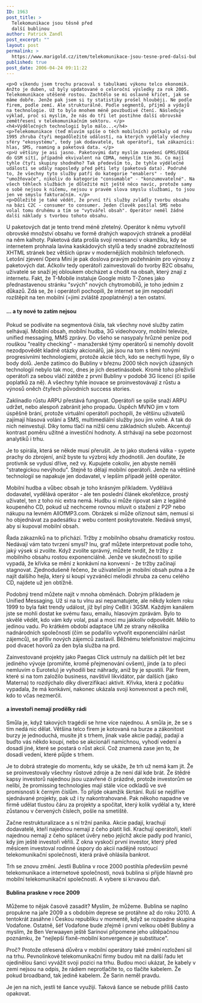 ```yaml
---
ID: 1963
post_title: >
  Telekomunikace jsou těsně před
  další bublinou
author: Patrick Zandl
post_excerpt: ""
layout: post
permalink: >
  https://www.marigold.cz/item/telekomunikace-jsou-tesne-pred-dalsi-bublinou
published: true
post_date: 2006-04-24 09:11:22
---
```

	<p>O víkendu jsem trochu pracoval s tabulkami výkonu telco ekonomik. Anžto je duben, už byly updatované o celoroční výsledky za rok 2005. Telekomunikace utěšeně rostou. Zachtělo se mi oslavně křičet, jak se máme dobře. Jenže pak jsem si ty statistiky prošel hlouběji. Ne podle firem, podle zemí. Ale strukturálně. Podle segmentů, příjmů a výdajů na technologie. Už to bylo mnohem méně povzbudivé čtení. Následuje výklad, proč si myslím, že nás do tří let postihne další obrovské zemětřesení v telekomunikačním sektoru. </p>
	<h4>Výdělečných technologií bylo málo...</h4>
	<p>Telekomunikace (teď mluvím spíše o těch mobilních) potkaly od roku 1995 zhruba čtyři megadůležité událostí, na kterých vydělaly všechny sféry "ekosystému", tedy jak dodavatelé, tak operátoři, tak zákazníci: hlas, SMS, roaming a paketová data. </p>
	<p>U většiny je asi jasno. Paketovými daty myslím zavedení GPRS/EDGE do GSM sítí, případně ekvivalent na CDMA, nemyslím tím 3G. Co mají tyhle čtyři skupiny shodného? Tak především to, že tyhle výdělečné události se udály naposledy před pěti lety (paketová data). Podruhé to, že všechny tyto služby patří do kategorie "enablers" - tedy "umožňovače", nikoliv do kategorie "consumable" - "konzumovatelné". Na všech těhlech službách je důležité mít ještě něco navíc, protože samy o sobě nejsou k ničemu, nejsou v pravém slova smyslu službami, to jsou jen ve smyslu fakturačním. </p>
	<p>Důležité je také vědět, že první tři služby zvládly tvorbu obsahu na bázi C2C - consumer to consumer. Jeden člověk posílal SMS nebo volal tomu druhému a tím se "vytvářel obsah". Operátor neměl žádné další náklady s tvorbou tohoto obsahu.
</p>
<!--more-->	<p>U paketových dat je tento trend méně zřetelný. Operátor k němu vytvořil obrovské množství obsahu ve formě drahých wapových stránek a prodělal na něm kalhoty. Paketová data prošla svojí renesancí v okamžiku, kdy se internetem prohnala lavina kaskádových stylů a tedy snadné zobrazitelnosti XHTML stránek bez větších úprav v modernějších mobilních telefonech. Letošní zjevení Opera Mini je pak doslova pravým požehnáním pro výnosy z paketových dat. Ačkoliv tedy operátoři zainvestovali do tvorby B2C obsahu, uživatelé se snaží jej obloukem obcházet a chodit na obsah, který znají z internetu. Fakt, že T-Mobile instaluje Google místo T-Zones jako přednastavenou stránku "svých" nových chytromobilů, je toho jedním z důkazů. Zdá se, že i operátoři pochopili, že internet se jim nepodaří rozštěpit na ten mobilní (=jimi zvláště zpoplatněný) a ten ostatní. </p>
	<h4>... a ty nové to zatím nejsou</h4>
	<p>Pokud se podíváte na segmentová čísla, tak všechny nové služby zatím selhávají. Mobilní obsah, mobilní hudba, 3G videohovory, mobilní televize, unified messaging, MMS zprávy. Do všeho se nasypaly hrůzné peníze pod rouškou "reality checking" -   manažerské týmy operátorů si nemohly dovolit nezodpovědět kladně otázky akcionářů, jak jsou na tom s těmi novými progresivními technologiemi, protože akcie těch, kdo se nechytli hype, šly o body dolů. Jenže zatímco do Bubliny v březnu 2000 těch nových úžasných technologií nebylo tak moc, dnes je jich desetinásobek. Kromě toho přeživší operátoři za sebou vláčí zátěže z první Bubliny v podobě 3G licencí (či spíše poplatků za ně). A všechny tyhle inovace se proinvestovávají z růstu a výnosů oněch čtyřech původních success stories. </p>
	<p>Zaklínadlo růstu ARPU přestává fungovat. Operátoři se spíše snaží ARPU udržet, nebo alespoň zabránit jeho propadu. Úspěch MVNO jim v tom úspěšně brání, protože virtuální operátoři pochopili, že většinu uživatelů zajímají hlasová volání a SMS, multimediální služby jsou jim volné. A tak do nich neinvestují. Díky tomu tlačí na nižší cenu základních služeb. Akcentují kontrast poměru užitné a investiční hodnoty. A strhávají na sebe pozornost analytiků i trhu. </p>
	<p>Je to spirála, která se někde musí přerušit. Je to jako studená válka - sypete prachy do zbrojení, aniž byste tu výzbroj kdy zhodnotili. Jen doufáte, že protivník se vydusí dříve, než vy. Kupujete cokoliv, jen abyste neměli "strategickou nevýhodu". Stejně to dělají mobilní operátoři. Jenže na většině technologií se napakuje jen dodavatel, v lepším případě ještě operátor. </p>
	<p>Mobilní hudba a vůbec obsah je toho krásným příkladem. Vydělává dodavatel, vydělává operátor - ale ten poslední článek ekořetězce, prostý uživatel, ten z toho nic extra nemá. Hudbu si může ripovat sám z legálně koupeného CD, pokud už nechceme rovnou mluvit o stažení z P2P nebo nákupu na levném AllOfMP3.com. Obrázek si může oříznout sám, nemusí si ho objednávat za padesátku z webu content poskytovatele. Nedává smysl, aby si kupoval mobilní obsah. </p>
	<p>Řada zákazníků na to přichází. Tržby z mobilního obsahu dramaticky rostou. Nedávají vám tato tvrzení smysl? Inu, graf můžete interpretovat podle toho, jaký výsek si zvolíte. Když zvolíte správný, můžete tvrdit, že tržby z mobilního obsahu rostou exponenciálně. Jenže ve skutečnosti to spíše vypadá, že křivka se mění z konkávní na konvexní - že tržby začínají stagnovat. Zjednodušeně řečeno, že uživatelům je mobilní obsah putna a že najít dalšího hejla, který si koupí vyzváněcí melodii zhruba za cenu celého CD, najdete už jen obtížně. </p>
	<p>Podobný trend můžete najít v mnoha obměnách. Dobrým příkladem je Unified Messaging. Už si na tu vlnu asi nepamatujete, ale někdy kolem roku 1999 to byla fakt trendy událost, jíž byl plný CeBit i 3GSM.  Každým kanálem jste se mohli dostat ke svému faxu, emailu, hlasovým zprávám. Bylo to skvělé vědět, kdo vám kdy volal, psal a moci mu jakkoliv odpovědět. Mělo to jedinou vadu. Po krátkém období adaptace UM ze strany několika nadnárodních společností (čím se podařilo vytvořit exponenciální nárůst zájemců), se příliv nových zájemců zastavil. Běžnému telefonistovi majícímu pod dvacet hovorů za den byla služba na prd. </p>
	<p>Zainvestované projekty jako Paegas Click ustrnuly na dalších pět let bez jediného vývoje (promiňte, kromě přejmenování ovšem), jinde (a to přeci nemluvím o Eurotelu) je vyhodili bez náhrady, aniž by je spustili. Pár firem, které si na tom založilo business, navštívil likvidátor, pár dalších (jako Materna) to rozdýchalo díky diverzifikaci aktivit. Křivka, která z počátku vypadala, že má konkávní, nakonec ukázala svoji konvexnost a pech měl, kdo to včas nezmerčil. </p>
	<h4>a investoři nemají prodělky rádi</h4>
	<p>Smůla je, když takových tragédií se hrne více najednou. A smůla je, že se s tím nedá nic dělat. Většina telco firem je kotovaná na burze a zákonitost burzy je jednoduchá, musíte jít s trhem, jinak vaše akcie padají, padají a buďto vás někdo koupí, nebo se akcionáří namíchnou, vyhodí vedení a dosadí jiné, které se postará o růst akcií. Což znamená zase jen to, že dosadí vedení, které půjde s trhem. </p>
	<p>Je to dobrá strategie do momentu, kdy se ukáže, že trh už nemá kam jít. Že se proinvestovaly všechny růstové zdroje a že není dál kde brát. Že štědré kapsy investorů najednou jsou uzavřené či prázdné, protože investorům se nelíbí, že promissing technologies mají stále více odkladů ve své promisnosti k černým číslům. To přijde okamžik škrtání. Ruší se nejdříve sjednávané projekty, pak už i ty nakontrahované. Pak někoho napadne ve firmě udělat tlustou čáru za projekty a spočítat, který kolik vydělal a ty, které zůstanou v červených číslech, pošle na smetiště. </p>
	<p>Začne restrukturalizace a s ní tržní panika. Akcie padají, krachují dodavatelé, kteří najednou nemají z čeho platit lidi.  Krachují operátoři, kteří najednou nemají z čeho splácet úvěry nebo jejichž akcie padly pod hranici, kdy jim ještě investoři věřili. Z okna vyskočí první investor, který před měsícem investoval rodinné úspory do akcií nadějně rostoucí telekomunikační společnosti, která právě ohlásila bankrot. </p>
	<p>Trh se znovu změní. Jestli Bublina v roce 2000 postihla především pevné telekomunikace a internetové společnosti, nová bublina si přijde hlavně pro mobilní telekomunikační společnosti. A vybere si krvavou daň. </p>
	<h4>Bublina praskne v roce 2009</h4>
	<p>Můžeme to nějak časově zasadit? Myslím, že můžeme. Bublina se naplno propukne na jaře 2009 a s obdobím deprese se protáhne až do roku 2010. A tentokrát zasáhne i Českou republiku v momentě, když se rozpadne skupina Vodafone. Ostatně, šéf Vodafone bude zřejmě i první velkou obětí Bubliny a myslím, že Ben Verwaayen ještě Sarinovi připomene jeho uštěpačnou poznámku, že "nejlepší fixně-mobilní konvergence je substituce". </p>
	<p>Proč? Protože otřesená důvěra v mobilní operátory také změní rozložení sil na trhu. Pevnolinkové telekomunikační firmy budou mít na další řadu let ojedinělou šanci vyvážit svoji pozici na trhu. Budou moci ukázat, že kabely v zemi nejsou na odpis, že rádiem neprotlačíte to, co tlačíte kabelem. Že pokud broadband, tak jedině kabelem. Že Sarin neměl pravdu. </p>
	<p>Je jen na nich, jestli té šance využijí. Taková šance se nebude příliš často opakovat.
</p>